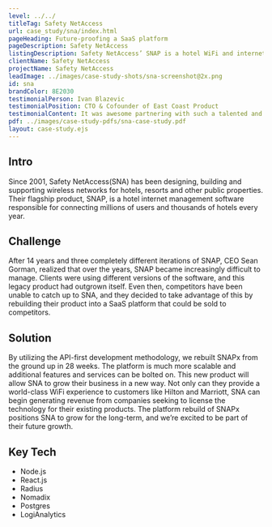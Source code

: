 ```yaml
---
level: ../../
titleTag: Safety NetAccess
url: case_study/sna/index.html
pageHeading: Future-proofing a SaaS platform
pageDescription: Safety NetAccess
listingDescription: Safety NetAccess’ SNAP is a hotel WiFi and internet management platform. We helped them rebuild and consolidate a product with three different generations of users  and prepared it for a SaaS offering.
clientName: Safety NetAccess
projectName: Safety NetAccess
leadImage: ../images/case-study-shots/sna-screenshot@2x.png
id: sna
brandColor: 8E2030
testimonialPerson: Ivan Blazevic
testimonialPosition: CTO & Cofounder of East Coast Product
testimonialContent: It was awesome partnering with such a talented and knowledgable team. We were able to learn a lot from them and vice versa which helped us collaborate better and build the best product SNAPx could be.
pdf: ../images/case-study-pdfs/sna-case-study.pdf
layout: case-study.ejs
---
```


<h2 class="text-heading-two">Intro</h2>

<p class="paragraph--major">Since 2001, Safety NetAccess(SNA) has been designing, building and supporting wireless networks for hotels, resorts and other public properties. Their flagship product, SNAP, is a hotel internet management software responsible for connecting millions of users and thousands of hotels every year.</p>

<h2 class="text-heading-two">Challenge</h2>

<p>After 14 years and three completely different iterations of SNAP, CEO Sean Gorman, realized that over the years, SNAP became increasingly difficult to manage. Clients were using different versions of the software, and this legacy product had outgrown itself. Even then, competitors have been unable to catch up to SNA, and they decided to take advantage of this by rebuilding their product into a SaaS platform that could be sold to competitors.</p>

<h2 class="text-heading-two">Solution</h2>

<p>By utilizing the API-first development methodology, we rebuilt SNAPx from the ground up in 28 weeks. The platform is much more scalable and additional features and services can be bolted on. This new product will allow SNA to grow their business in a new way. Not only can they provide a world-class WiFi experience to customers like Hilton and Marriott, SNA can begin generating revenue from companies seeking to license the technology for their existing products. The platform rebuild of SNAPx positions SNA to grow for the long-term, and we’re excited to be part of their future growth.</p>

<h2 class="text-heading-two">Key Tech</h2>

<ul>
  <li>Node.js</li>
  <li>React.js</li>
  <li>Radius</li>
  <li>Nomadix</li>
  <li>Postgres</li>
  <li>LogiAnalytics</li>
</ul>